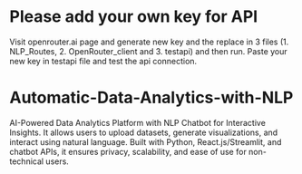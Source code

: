 # Please add your own key for API
Visit openrouter.ai page and generate new key and the replace in 3 files (1. NLP_Routes, 2. OpenRouter_client and 3. testapi) and then run. Paste your new key in testapi file and test the api connection.

# Automatic-Data-Analytics-with-NLP
AI-Powered Data Analytics Platform with NLP Chatbot for Interactive Insights. It allows users to upload datasets, generate visualizations, and interact using natural language. Built with Python, React.js/Streamlit, and chatbot APIs, it ensures privacy, scalability, and ease of use for non-technical users.
